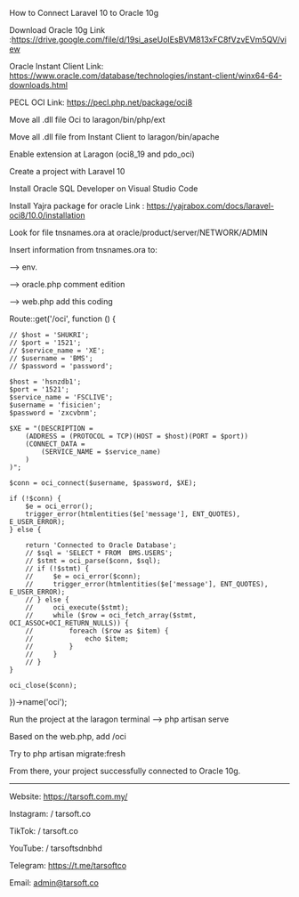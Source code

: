 How to Connect Laravel 10 to Oracle 10g

Download Oracle 10g
Link :https://drive.google.com/file/d/19si_aseUoIEsBVM813xFC8fVzvEVm5QV/view

Oracle Instant Client 
Link: https://www.oracle.com/database/technologies/instant-client/winx64-64-downloads.html

PECL OCI
Link: https://pecl.php.net/package/oci8

Move all .dll file Oci to laragon/bin/php/ext

Move all .dll file from Instant Client to laragon/bin/apache 

Enable extension at Laragon (oci8_19 and pdo_oci)

Create a project with Laravel 10 

Install Oracle SQL Developer on Visual Studio Code 

Install Yajra package for oracle 
Link : https://yajrabox.com/docs/laravel-oci8/10.0/installation

Look for file tnsnames.ora at oracle/product/server/NETWORK/ADMIN

Insert information from tnsnames.ora to:

--> env. 

--> oracle.php 
comment edition 

--> web.php
 add this coding 

Route::get('/oci', function () {

    // $host = 'SHUKRI';
    // $port = '1521';
    // $service_name = 'XE';
    // $username = 'BMS';
    // $password = 'password';

    $host = 'hsnzdb1';
    $port = '1521';
    $service_name = 'FSCLIVE';
    $username = 'fisicien';
    $password = 'zxcvbnm';

    $XE = "(DESCRIPTION =
        (ADDRESS = (PROTOCOL = TCP)(HOST = $host)(PORT = $port))
        (CONNECT_DATA =
            (SERVICE_NAME = $service_name)
        )
    )";

    $conn = oci_connect($username, $password, $XE);

    if (!$conn) {
        $e = oci_error();
        trigger_error(htmlentities($e['message'], ENT_QUOTES), E_USER_ERROR);
    } else {

        return 'Connected to Oracle Database';
        // $sql = 'SELECT * FROM  BMS.USERS';
        // $stmt = oci_parse($conn, $sql);
        // if (!$stmt) {
        //     $e = oci_error($conn);
        //     trigger_error(htmlentities($e['message'], ENT_QUOTES), E_USER_ERROR);
        // } else {
        //     oci_execute($stmt);
        //     while ($row = oci_fetch_array($stmt, OCI_ASSOC+OCI_RETURN_NULLS)) {
        //         foreach ($row as $item) {
        //             echo $item;
        //         }
        //     }
        // }
    }

    oci_close($conn);
})->name('oci');


Run the project at the laragon terminal
--> php artisan serve

Based on the web.php, add /oci 

Try to php artisan migrate:fresh 

From there, your project successfully connected to Oracle 10g.

-------------------------------------------------------------------------------------------

Website: 
https://tarsoft.com.my/

Instagram: 
  / tarsoft.co  

TikTok: 
  / tarsoft.co   

YouTube: 
   / tarsoftsdnbhd   

Telegram: 
https://t.me/tarsoftco 

Email: 
admin@tarsoft.co

